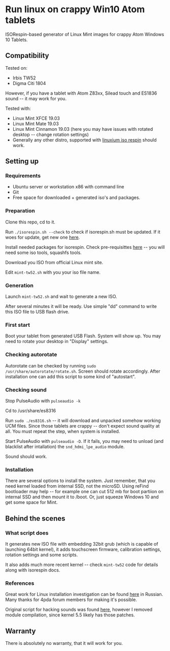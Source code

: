 # Run linux on crappy Win10 Atom tablets #

ISORespin-based generator of Linux Mint images for crappy Atom Windows 10 Tablets. 

## Compatibility

Tested on:

* Irbis TW52
* Digma Citi 1804

However, if you have a tablet with Atom Z83xx, Silead touch and ES1836 sound -- it may work for you.

Tested with:

* Linux Mint XFCE 19.03
* Linux Mint Mate 19.03
* Linux Mint Cinnamon 19.03 (here you may have issues with rotated desktop -- change rotation settings)
* Generally any other distro, supported with [linuxium iso respin](http://www.linuxium.com.au/how-tos) should work.


## Setting up

### Requirements

* Ubuntu server or workstation x86 with command line
* Git
* Free space for downloaded + generated iso's and packages.

### Preparation

Clone this repo, cd to it.

Run `./isorespin.sh --check` to check if isorespin.sh must be updated. If it woes for update, get new one [here](http://url.linuxium.com.au/isorespin_sh).

Install needed packages for isorespin. Check pre-requisittes [here](http://www.linuxium.com.au/how-tos) -- you will need some iso tools, squashfs tools.

Download you ISO from official Linux mint site.

Edit `mint-tw52.sh` with you your iso file name.

### Generation

Launch `mint-tw52.sh` and wait to generate a new ISO.

After several minutes it will be ready. Use simple "dd" command to write this ISO file to USB flash drive. 

### First start

Boot your tablet from generated USB Flash. System will show up. You may need to rotate your desktop in "Display" settings. 

### Checking autorotate

Autorotate can be checked by running `sudo /usr/share/autorotate/rotate.sh`. Screen should rotate accordingly. After installation one can add this script to some kind of  "autostart".

### Checking sound

Stop PulseAudio with `pulseaudio -k`

Cd to /usr/share/es8316

Run `sudo ./es8316.sh` -- it will download and unpacked somehow working UCM files. Since those tablets are crappy -- don't expect sound quality at all. You must repeat the step, when system is installed.

Start PulseAudio with `pulseaudio -D`. If it fails, you may need to unload (and blacklist after intallation) the `snd_hdmi_lpe_audio` module.

Sound should work.

### Installation

There are several options to install the system. Just remember, that you need kernel loaded from internal SSD, not the microSD. Using reFind bootloader may help -- for example one can cut 512 mb for boot partiion on internal SSD and then mount it to /boot. Or, just squeeze Windows 10 and get some space for Mint.


## Behind the scenes

### What script does

It generates new ISO file with embedding 32bit grub (which is capable of launching 64bit kernel), it adds touchscreen firmware, calibration settings, rotation settings and some scripts.

It also adds much more recent kernel -- check `mint-tw52` code for details along with isorespin docs.

### References

Great work for Linux installation investigation can be found [here](https://4pda.ru/forum/index.php?showtopic=942823) in Russian. Many thanks for 4pda forum members for making it's possible.

Original script for hacking sounds was found [here](https://www.vivaolinux.com.br/topico/Iniciantes-no-Linux/Novato-Netbook-positivo-sem-som-depois-da-instalacao-do-Linux-Mint-191-MATE), however I removed module compilation, since kernel 5.5 likely has those patches.


## Warranty

There is absolutely no warranty, that it will work for you.